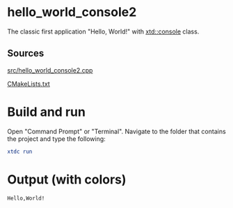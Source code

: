 # hello_world_console2

The classic first application "Hello, World!" with [xtd::console](../../../../src/xtd.core/include/xtd/basic_console.h) class.

## Sources

[src/hello_world_console2.cpp](src/hello_world_console.cpp)

[CMakeLists.txt](CMakeLists.txt)

# Build and run

Open "Command Prompt" or "Terminal". Navigate to the folder that contains the project and type the following:

```cmake
xtdc run
```

# Output (with colors)

```
Hello,World!
```

